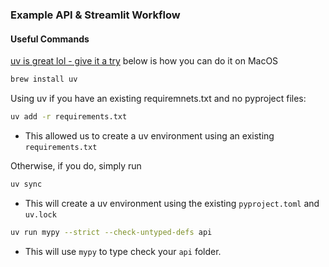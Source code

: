 ### Example API & Streamlit Workflow

#### Useful Commands

[uv is great lol - give it a try](https://docs.astral.sh/uv/getting-started/installation/) below is how you can do it on MacOS

```bash
brew install uv
```

Using uv if you have an existing requiremnets.txt and no pyproject files:

```bash
uv add -r requirements.txt
```
- This allowed us to create a uv environment using an existing `requirements.txt`


Otherwise, if you do, simply run

```bash
uv sync
```

- This will create a uv environment using the existing `pyproject.toml` and `uv.lock`

```bash
uv run mypy --strict --check-untyped-defs api 
```

- This will use `mypy` to type check your `api` folder.

